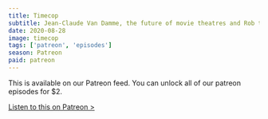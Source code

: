 ```yaml
---
title: Timecop
subtitle: Jean-Claude Van Damme, the future of movie theatres and Rob tried to go horseback riding.
date: 2020-08-28
image: timecop
tags: ['patreon', 'episodes']
season: Patreon
paid: patreon
---
```

<div class="callout patreon">
This is available on our Patreon feed. You can unlock all of our patreon episodes for $2.

<a class="button" href="https://www.patreon.com/posts/paid-podcast-40953358?utm_medium=clipboard_copy&utm_source=copy_to_clipboard&utm_campaign=postshare">Listen to this on Patreon &gt;</a>
</div>